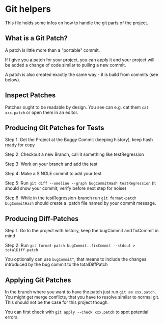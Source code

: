 # Git helpers 

This file holds some infos on how to handle the git parts of the project. 

## What is a Git Patch? 

A patch is little more than a "portable" commit.

If I give you a patch for your project, you can apply it and your project will be added a change of code similar to pulling a new commit.

A patch is also created exactly the same way - it is build from commits (see below).

## Inspect Patches 

Patches ought to be readable by design. 
You see can e.g. cat them `cat xxx.patch` or open them in an editor. 

## Producing Git Patches for Tests

Step 1: Get the Project at the Buggy Commit (keeping history), keep hash ready for copy

Step 2: Checkout a new Branch, call it something like testRegression

Step 3: Work on your branch and add the test

Step 4: Make a SINGLE commit to add your test

Step 5: Run `git diff --oneline --graph bugCommitHash testRegression` (it should show your commit, verify before next step for noise)

Step 6: While in the testRegression-branch run `git format-patch bugCommitHash` should create a .patch file named by your commit message.

## Producing Diff-Patches 

Step 1: Go to the project with history, keep the bugCommit and fixCommit in mind

Step 2: Run `git format-patch bugCommit..fixCommit --stdout > totalDiff.patch`

You optionally can use `bugCommit^`, that means to include the changes introduced by the bug commit to the totalDiffPatch

## Applying Git Patches 

In the branch where you want to have the patch just run `git am xxx.patch`. You might get merge conflicts, that you have to resolve similar to normal git. 
This should not be the case for this project though.

You can first check with `git apply --check xxx.patch` to spot potential errors.